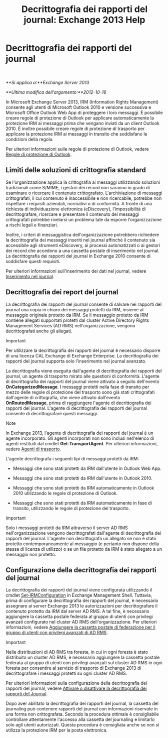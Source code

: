 ﻿---
title: 'Decrittografia dei rapporti del journal: Exchange 2013 Help'
TOCTitle: Decrittografia dei rapporti del journal
ms:assetid: c063e2bd-2444-480d-8b35-73f31064a31b
ms:mtpsurl: https://technet.microsoft.com/it-it/library/Dd876936(v=EXCHG.150)
ms:contentKeyID: 50481592
ms.date: 05/22/2018
mtps_version: v=EXCHG.150
ms.translationtype: MT
---

# Decrittografia dei rapporti del journal

 

_**Si applica a:**Exchange Server 2013_

_**Ultima modifica dell'argomento:**2012-10-16_

In Microsoft Exchange Server 2013, IRM (Information Rights Management) consente agli utenti di Microsoft Outlook 2010 e versione successiva e Microsoft Office Outlook Web App di proteggere i loro messaggi. È possibile creare regole di protezione di Outlook per applicare automaticamente la protezione IRM ai messaggi prima che vengano inviati da un client Outlook 2010. È inoltre possibile creare regole di protezione di trasporto per applicare la protezione IRM ai messaggi in transito che soddisfano le condizioni della regola.

Per ulteriori informazioni sulle regole di protezione di Outlook, vedere [Regole di protezione di Outlook](outlook-protection-rules-exchange-2013-help.md).

## Limiti delle soluzioni di crittografia standard

Se l'organizzazione applica la crittografia ai messaggi utilizzando soluzioni tradizionali come S/MIME, i gestori dei record non saranno in grado di esaminare o ricercare il contenuto crittografato. L'archiviazione di messaggi crittografati, il cui contenuto è inaccessibile e non ricercabile, potrebbe non rispettare i requisiti aziendali, normativi o di conformità. A fronte di una richiesta di individuazione elettronica (eDiscovery), l'impossibilità di decrittografare, ricercare e presentare il contenuto dei messaggi crittografati potrebbe rivelarsi un problema tale da esporre l'organizzazione a rischi legali e finanziari.

Inoltre, i criteri di messaggistica dell'organizzazione potrebbero richiedere la decrittografia dei messaggi inseriti nel journal affinché il contenuto sia accessibile agli strumenti eDiscovery, ai processi automatizzati o ai gestori dei record che accedono a una cassetta postale di inserimento nel journal. La decrittografia dei rapporti del journal in Exchange 2010 consente di soddisfare questi requisiti.

Per ulteriori informazioni sull'inserimento dei dati nel journal, vedere [Inserimento nel journal](journaling-exchange-2013-help.md).

## Decrittografia dei report del journal

La decrittografia dei rapporti del journal consente di salvare nei rapporti del journal una copia in chiaro dei messaggi protetti da IRM, insieme al messaggio originale protetto da IRM. Se il messaggio protetto da IRM contiene allegati supportati protetti dal cluster Active Directory Rights Management Services (AD RMS) nell'organizzazione, vengono decrittografati anche gli allegati.


> [!IMPORTANT]
> Per utilizzare la decrittografia dei rapporti del journal è necessario disporre di una licenza CAL Exchange di Exchange Enterprise. La decrittografia dei rapporti del journal supporta solo l'inserimento nel journal avanzato.



La decrittografia viene eseguita dall'agente di decrittografia dei rapporti del journal, un agente di trasporto mirato alle questioni di conformità. L'agente di decrittografia dei rapporti del journal viene attivato a seguito dell'evento **OnCategorizedMessage**. I messaggi protetti nella fase di transito per mezzo delle regole di protezione del trasporto sono già stati crittografati dall'agente di crittografia, che viene attivato dall'evento **OnRoutedMessage**, prima di raggiungere l'agente di decrittografia dei rapporti del journal. L'agente di decrittografia dei rapporti del journal consente di decrittografare questi messaggi.


> [!NOTE]
> In Exchange 2013, l'agente di decrittografia dei rapporti del journal è un agente incorporato. Gli agenti incorporati non sono inclusi nell'elenco di agenti restituiti dal cmdlet <STRONG>Get-TransportAgent</STRONG>. Per ulteriori informazioni, vedere <A href="transport-agents-exchange-2013-help.md">Agenti di trasporto</A>.



L'agente decrittografa i seguenti tipi di messaggi protetti da IRM:

  - Messaggi che sono stati protetti da IRM dall'utente in Outlook Web App.

  - Messaggi che sono stati protetti da IRM dall'utente in Outlook 2010.

  - Messaggi che sono stati protetti da IRM automaticamente in Outlook 2010 utilizzando le regole di protezione di Outlook.

  - Messaggi che sono stati protetti da IRM automaticamente in fase di transito, utilizzando le regole di protezione del trasporto.


> [!IMPORTANT]
> Solo i messaggi protetti da IRM attraverso il server AD&nbsp;RMS nell'organizzazione vengono decrittografati dall'agente di decrittografia dei rapporti del journal. L'agente non decrittografa un allegato se non è stato protetto contemporaneamente al messaggio (e pertanto non dispone della stessa di licenza di utilizzo) o se un file protetto da IRM è stato allegato a un messaggio non protetto.



## Configurazione della decrittografia dei rapporti del journal

La decrittografia dei rapporti del journal viene configurata utilizzando il cmdlet [Set-IRMConfiguration](https://technet.microsoft.com/it-it/library/dd979792\(v=exchg.150\)) in Exchange Management Shell. Tuttavia, prima di configurare la decrittografia dei rapporti del journal, è necessario assegnare ai server Exchange 2013 le autorizzazioni per decrittografare il contenuto protetto da IRM dal server AD RMS. A tal fine, è necessario aggiungere la cassetta postale federata al gruppo di utenti con privilegi avanzati configurato nel cluster AD RMS dell'organizzazione. Per ulteriori informazioni, vedere [Aggiungere la cassetta postale di federazione per il gruppo di utenti con privilegi avanzati di AD RMS](add-the-federation-mailbox-to-the-ad-rms-super-users-group-exchange-2013-help.md).


> [!IMPORTANT]
> Nelle distribuzioni di AD&nbsp;RMS tra foreste, in cui in ogni foresta è stato distribuito un cluster AD&nbsp;RMS, è necessario aggiungere la cassetta postale federata al gruppo di utenti con privilegi avanzati sul cluster AD&nbsp;RMS in ogni foresta per consentire al servizio di trasporto di Exchange 2013 di decrittografare i messaggi protetti su ogni cluster AD&nbsp;RMS.



Per ulteriori informazioni sulla configurazione della decrittografia dei rapporti del journal, vedere [Attivare o disattivare la decrittografia dei rapporti del Journal](enable-or-disable-journal-report-decryption-exchange-2013-help.md).

Dopo aver abilitato la decrittografia dei rapporti del journal, la cassetta del journaling può contenere rapporti del journal con informazioni riservate in una forma non crittografata. Secondo la procedura ottimale è consigliabile controllare attentamente l'accesso alla cassetta del journaling e limitarlo solo agli utenti autorizzati. Questa procedura è consigliata anche se non si utilizza la protezione IRM per la posta elettronica.

